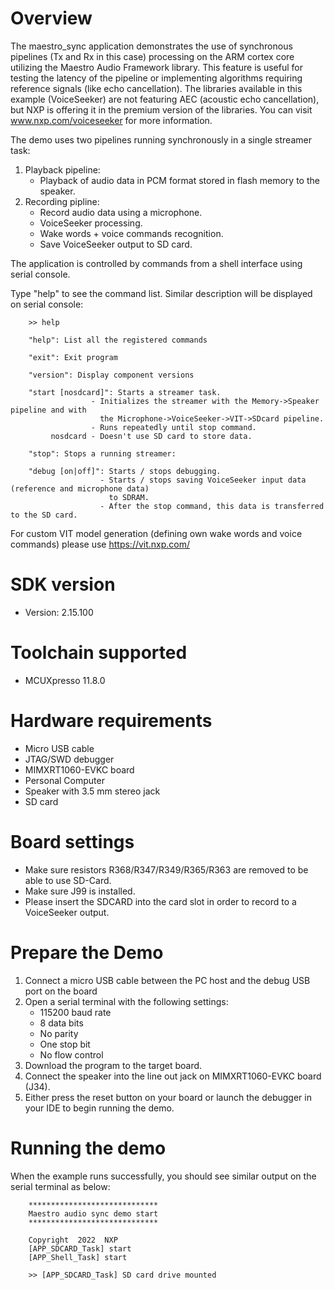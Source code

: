 Overview
========
The maestro_sync application demonstrates the use of synchronous pipelines (Tx and Rx in this
case) processing on the ARM cortex core utilizing the Maestro Audio Framework library.
This feature is useful for testing the latency of the pipeline or implementing
algorithms requiring reference signals (like echo cancellation). The libraries
available in this example (VoiceSeeker) are not featuring AEC (acoustic echo cancellation),
but NXP is offering it in the premium version of the libraries. You can
visit www.nxp.com/voiceseeker for more information.

The demo uses two pipelines running synchronously in a single streamer task:
1. Playback pipeline:
    - Playback of audio data in PCM format stored in flash memory to the speaker.
2. Recording pipline:
    - Record audio data using a microphone.
    - VoiceSeeker processing.
    - Wake words + voice commands recognition.
    - Save VoiceSeeker output to SD card.

The application is controlled by commands from a shell interface using serial console.

Type "help" to see the command list. Similar description will be displayed on serial console:
```
    >> help

    "help": List all the registered commands

    "exit": Exit program

    "version": Display component versions

    "start [nosdcard]": Starts a streamer task.
                  - Initializes the streamer with the Memory->Speaker pipeline and with
                    the Microphone->VoiceSeeker->VIT->SDcard pipeline.
                  - Runs repeatedly until stop command.
         nosdcard - Doesn't use SD card to store data.

    "stop": Stops a running streamer:

    "debug [on|off]": Starts / stops debugging.
                    - Starts / stops saving VoiceSeeker input data (reference and microphone data)
                      to SDRAM.
                    - After the stop command, this data is transferred to the SD card.
```

For custom VIT model generation (defining own wake words and voice commands)
please use https://vit.nxp.com/



SDK version
===========
- Version: 2.15.100

Toolchain supported
===================
- MCUXpresso  11.8.0

Hardware requirements
=====================
- Micro USB cable
- JTAG/SWD debugger
- MIMXRT1060-EVKC board
- Personal Computer
- Speaker with 3.5 mm stereo jack
- SD card

Board settings
==============
- Make sure resistors R368/R347/R349/R365/R363 are removed to be able to use SD-Card.
- Make sure J99 is installed.
- Please insert the SDCARD into the card slot in order to record to a VoiceSeeker output.

Prepare the Demo
================
1. Connect a micro USB cable between the PC host and the debug USB port on the board
2. Open a serial terminal with the following settings:
    - 115200 baud rate
    - 8 data bits
    - No parity
    - One stop bit
    - No flow control
3. Download the program to the target board.
4. Connect the speaker into the line out jack on MIMXRT1060-EVKC board (J34).
5. Either press the reset button on your board or launch the debugger in your IDE to begin
   running the demo.

Running the demo
================
When the example runs successfully, you should see similar output on the serial terminal as below:
```
    *****************************
    Maestro audio sync demo start
    *****************************

    Copyright  2022  NXP
    [APP_SDCARD_Task] start
    [APP_Shell_Task] start

    >> [APP_SDCARD_Task] SD card drive mounted
```

